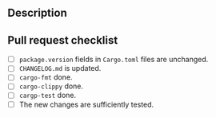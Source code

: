 ## Description
<!-- Put the description change and the rationale for it here -->

## Pull request checklist
<!-- PLEASE CHECK ALL THE BOXES BEFORE SUBMITTING YOUR PULL REQUEST -->

- [ ] `package.version` fields in `Cargo.toml` files are unchanged.
- [ ] `CHANGELOG.md` is updated.
- [ ] `cargo-fmt` done.
- [ ] `cargo-clippy` done.
- [ ] `cargp-test` done.
- [ ] The new changes are sufficiently tested.
